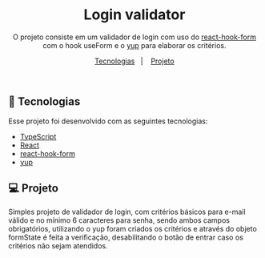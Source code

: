 <h1 align="center">Login validator</h1>

<p align="center">
O projeto consiste em um validador de login com uso do <a href="https://react-hook-form.com/">react-hook-form</a> com o hook useForm e o <a href="https://www.npmjs.com/package/yup">yup</a> para elaborar os critérios.
</p>

<p align="center">
  <a href="#-tecnologias">Tecnologias</a>&nbsp;&nbsp;&nbsp;|&nbsp;&nbsp;&nbsp;
  <a href="#-projeto">Projeto</a>
</p>

<br>

## 🚀 Tecnologias

Esse projeto foi desenvolvido com as seguintes tecnologias:

- [TypeScript](https://www.typescriptlang.org/)
- [React](https://reactjs.org/)
- [react-hook-form](https://react-hook-form.com/)
- [yup](https://www.npmjs.com/package/yup)

## 💻 Projeto

Simples projeto de validador de login, com critérios básicos para e-mail válido e no mínimo 6 caracteres para senha, sendo ambos campos obrigatórios, utilizando o yup foram criados os critérios e através do objeto formState é feita a verificação, desabilitando o botão de entrar caso os critérios não sejam atendidos.
